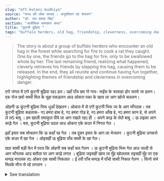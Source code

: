```yaml
---
slug: "mft-kutani-budhiya"
source: "मगध की लोक कथाएं : अनुशाीलन एवं संचयन"
author: "डॉ. राम प्रसाद सिंह"
section: "अलौकिक चमत्‍कार कथा"
title: "कुटनी बुढ़िया "
tags: "buffalo herders, old hag, friendship, cleverness, overcoming danger"
---
```

<blockquote>
The story is about a group of buffalo herders who encounter an old hag in the forest while searching for fire to cook a rat they caught. One by one, the friends go to the hag for fire, only to be swallowed whole by her. The last remaining friend, realizing what happened, cleverly retrieves his friends by slapping the hag, causing them to be released. In the end, they all reunite and continue having fun together, highlighting themes of friendship and cleverness in overcoming danger.
</blockquote>

एगो जंगल में एगो कुटनी बुढ़िया रहऽ हल। उहाँ पाँच छव गो गाय- भाईंस के चरवाहा ढोर चरावे जा हलन। एक रोज छवो साथी मिल के चूहा पकड़लन आउ ओकरा पका के खाय ला आग खोजे चललन। 

ओहनी ऊ कुंटनी बुढ़िया भिरू धुआँ देखलन। ओकरा में से एगों कुटनी भिरू जा के आग माँगलक। तब कुटनी बुढ़िया कहलाक- नऽ हमरा हाथ हे, नऽ हमरा गोड़ हे, नऽ हमरा आँख हे, नऽ हमरा कान हे,  से अपने ले ल5 बाबू । हम खाली तमाकुल पीये ला आग रखले रहऽ ही । अपने काढ़ के लेले बाबू । ऊ लइका आग काढ़े गेल । बस, कुटनी बुढ़िया उठल आउ ओकरा एके  कउर में निगल गेल । 

इहाँ इयार सब सोचलन कि ऊ कहाँ रह गेल । तब दूसर इयार के आग ला भेजलन । कुटनी बुढ़िया उनकरो एके कउर में खा गेल । ओइसहीं ऊ बुढ़िया पाँच साथी के खा गेल। 

छठा साथी बड़ी फेर में परल कि ओहनी सब कहाँ चल गेलन । ऊ कुटनी बुढ़िया भिरू गेल आउ जल्दी से आग माँगलक आउ बतौला पर आग काढ़े लगल । बुढ़िया जइसहीं खाय ला मुँह खोललक तइसहीं मुँह पर एक थप्पड़ मारलक तऽ ओकर एक साथी निकलल । ई तरी पाँच थप्पड़ में पाँचो साथी निकल गेलन । फिनो सभे मिलके मौज से रहे लगलन । 




<details>
<summary>See translation</summary>

In a forest, there lived an old hag. There were five or six buffalo herders who took their cattle to graze. One day, the six friends gathered to catch a rat, and then went to look for fire to cook it. 

They saw smoke coming from the direction of the old hag. One of the young men went to her and asked for fire. The old hag replied, "I have neither hands, nor feet, nor eyes, nor ears; take it for yourself, dear. I only keep fire to smoke tobacco." The boy took the fire from her. As soon as he did, the old hag got up and swallowed him whole.

The others wondered where he had gone. Then they sent another young man for fire. The old hag swallowed him too. In this way, she devoured all five friends.

The sixth friend was left behind, wondering where they had all gone. He approached the old hag and quickly asked for fire and was shown how to take it. As soon as the hag opened her mouth to eat, he slapped her, causing one of his friends to pop out. Through five slaps, all five friends came out. After that, they all started having fun together.
</details>
